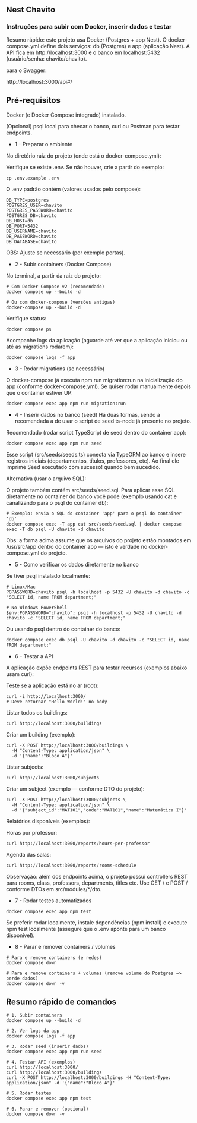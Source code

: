## Nest Chavito
### Instruções para subir com Docker, inserir dados e testar

Resumo rápido:
 este projeto usa Docker (Postgres + app Nest). O docker-compose.yml define dois serviços: db (Postgres) e app (aplicação Nest). A API fica em http://localhost:3000 e o banco em localhost:5432 (usuário/senha: chavito/chavito).

  para o Swagger:

  http://localhost:3000/api#/

 ## Pré-requisitos

Docker (e Docker Compose integrado) instalado.

(Opcional) psql local para checar o banco, curl ou Postman para testar endpoints.

* 1 - Preparar o ambiente

No diretório raiz do projeto (onde está o docker-compose.yml):

Verifique se existe .env. Se não houver, crie a partir do exemplo:
```
cp .env.example .env
```
O .env padrão contém (valores usados pelo compose):
```
DB_TYPE=postgres
POSTGRES_USER=chavito
POSTGRES_PASSWORD=chavito
POSTGRES_DB=chavito
DB_HOST=db
DB_PORT=5432
DB_USERNAME=chavito
DB_PASSWORD=chavito
DB_DATABASE=chavito
```
OBS: Ajuste se necessário (por exemplo portas).

* 2 - Subir containers (Docker Compose)

No terminal, a partir da raiz do projeto:
```
# Com Docker Compose v2 (recomendado)
docker compose up --build -d

# Ou com docker-compose (versões antigas)
docker-compose up --build -d

```
Verifique status:
```
docker compose ps
```

Acompanhe logs da aplicação (aguarde até ver que a aplicação iniciou ou até as migrations rodarem):

```
docker compose logs -f app
```

* 3 - Rodar migrations (se necessário)

O docker-compose já executa npm run migration:run na inicialização do app (conforme docker-compose.yml). Se quiser rodar manualmente depois que o container estiver UP:
```
docker compose exec app npm run migration:run

```
* 4 - Inserir dados no banco (seed)
Há duas formas, sendo a recomendada a de usar o script de seed ts-node já presente no projeto.

Recomendado (rodar script TypeScript de seed dentro do container app):
```
docker compose exec app npm run seed
```

Esse script (src/seeds/seeds.ts) conecta via TypeORM ao banco e insere registros iniciais (departamentos, títulos, professores, etc). Ao final ele imprime Seed executado com sucesso! quando bem sucedido.

Alternativa (usar o arquivo SQL):

O projeto também contém src/seeds/seed.sql. Para aplicar esse SQL diretamente no container do banco você pode (exemplo usando cat e canalizando para o psql do container db):

```
# Exemplo: envia o SQL do container 'app' para o psql do container 'db'
docker compose exec -T app cat src/seeds/seed.sql | docker compose exec -T db psql -U chavito -d chavito

````
Obs: a forma acima assume que os arquivos do projeto estão montados em /usr/src/app dentro do container app — isto é verdade no docker-compose.yml do projeto.

* 5 - Como verificar os dados diretamente no banco

Se tiver psql instalado localmente:
```
# Linux/Mac
PGPASSWORD=chavito psql -h localhost -p 5432 -U chavito -d chavito -c "SELECT id, name FROM department;"

# No Windows PowerShell
$env:PGPASSWORD="chavito"; psql -h localhost -p 5432 -U chavito -d chavito -c "SELECT id, name FROM department;"
```
Ou usando psql dentro do container do banco:

```
docker compose exec db psql -U chavito -d chavito -c "SELECT id, name FROM department;"

```
* 6 - Testar a API

A aplicação expõe endpoints REST para testar recursos (exemplos abaixo usam curl):

Teste se a aplicação está no ar (root):
```
curl -i http://localhost:3000/
# Deve retornar "Hello World!" no body

```
Listar todos os  buildings:
```
curl http://localhost:3000/buildings
````
Criar um building (exemplo):
```
curl -X POST http://localhost:3000/buildings \
  -H "Content-Type: application/json" \
  -d '{"name":"Bloco A"}'

```
Listar subjects:
```
curl http://localhost:3000/subjects
```
Criar um subject (exemplo — conforme DTO do projeto):
```
curl -X POST http://localhost:3000/subjects \
  -H "Content-Type: application/json" \
  -d '{"subject_id":"MAT101","code":"MAT101","name":"Matemática I"}'

```

Relatórios disponíveis (exemplos):

Horas por professor:
```
curl http://localhost:3000/reports/hours-per-professor

```

Agenda das salas:
```
curl http://localhost:3000/reports/rooms-schedule

```
Observação: além dos endpoints acima, o projeto possui controllers REST para rooms, class, professors, departments, titles etc. Use GET /<resource> e POST /<resource> conforme DTOs em src/modules/*/dto.

* 7 - Rodar testes automatizados
```
docker compose exec app npm test

```
Se preferir rodar localmente, instale dependências (npm install) e execute npm test localmente (assegure que o .env aponte para um banco disponível).

* 8 - Parar e remover containers / volumes

```
# Para e remove containers (e redes)
docker compose down

# Para e remove containers + volumes (remove volume do Postgres => perde dados)
docker compose down -v

```
## Resumo rápido de comandos
```
# 1. Subir containers
docker compose up --build -d

# 2. Ver logs da app
docker compose logs -f app

# 3. Rodar seed (inserir dados)
docker compose exec app npm run seed

# 4. Testar API (exemplos)
curl http://localhost:3000/
curl http://localhost:3000/buildings
curl -X POST http://localhost:3000/buildings -H "Content-Type: application/json" -d '{"name":"Bloco A"}'

# 5. Rodar testes
docker compose exec app npm test

# 6. Parar e remover (opcional)
docker compose down -v
```